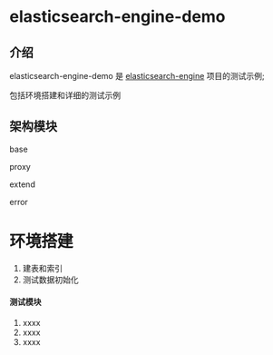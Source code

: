 # elasticsearch-engine-demo

## 介绍
elasticsearch-engine-demo 是 [elasticsearch-engine](https://github.com/wanghuan9/elasticsearch-engine) 项目的测试示例;

包括环境搭建和详细的测试示例

## 架构模块
base

proxy

extend

error

# 环境搭建

1.  建表和索引
2.  测试数据初始化


#### 测试模块

1.  xxxx
2.  xxxx
3.  xxxx

